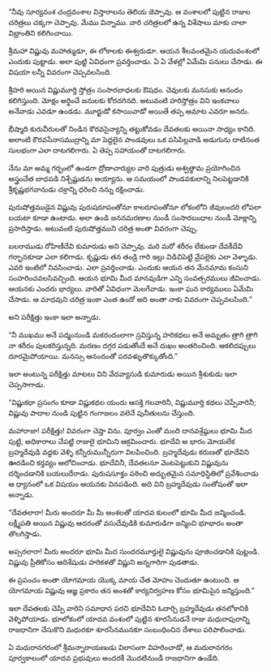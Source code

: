 ﻿“నీవు సూర్యవంశ చంద్రవంశాల విస్తారాలను తెలియ జెప్పావు. ఆ వంశాలలో పుట్టిన రాజుల చరిత్రలు చక్కగా చెప్పావు. మేము విన్నాము. వారి చరిత్రలలో ఉన్న విశేషాలు మాకు చాలా విభ్రాంతిని కలిగించాయి. 

శ్రీమహా విష్ణువు మహాత్ముడూ, ఈ లోకాలకు ఈశ్వరుడూ. ఆయన శీలవంతమైన యదువంశంలో ఎందుకు పుట్టాడు. అలా పుట్టి ఏవిధంగా ప్రవర్తించాడు. ఏ ఏ వేళల్లో ఏమేమి పనులు చేసాడు. ఈ విషయా లన్నీ వివరంగా చెప్పవలసింది. 

శ్రీహరి అయిన విష్ణుమూర్తి స్తోత్రం సంసారబాధలకు ఔషధం. చెవులకు మనసుకు ఆనందం కలిగిస్తుంది. మోక్షం అర్థించే జనులకు కోరదగినది. అటువంటి హరిస్తోత్రం విని ఇంకచాలు అనేవాడు ఎవడూ ఉండడు. మూర్ఖుడో కసాయివాడో అయితే తప్ప ఆమాట ఎవరూ అనరు. 

భీష్మాది కురువీరులతో నిండిన కౌరవసైన్యాన్ని తట్టుకోవడం దేవతలకు అయినా సాధ్యం కానిది. అలాంటి కౌరవసేనాసముద్రాన్ని మా పెద్దలైన పాండవులు ఒక పసిపిల్లవాడి అడుగును దాటినంత సులభంగా ఎలా దాటగలిగారు. ఏ తెప్ప సహాయంతో దాటగలిగారు. 

నేను మా అమ్మ గర్భంలో ఉండగా ద్రోణాచార్యుల వారి పుత్రుడు అశ్వత్థామ ప్రయోగించిన అస్త్రంచేత బాధపడి నిశ్చేష్టుడను అయ్యాను. ఆ సమయంలో పాండవకులాన్ని నిలపెట్టడానికి శ్రీకృష్ణభగవానుడు చక్రాన్ని ధరించి నన్ను రక్షించాడు. 

పురుషోత్తముడైన విష్ణువు పురుషరూపంతోనూ కాలరూపంతోనూ లోకంలోని జీవులందరి లోపలా బయటా కూడా ఉంటాడు. అలా ఉండి జననమరణాల నుండీ సంసారబంధాల నుండీ మోక్షాన్ని ప్రసాదిస్తాడు. అటువంటి పురుషోత్తముని చరిత్ర అంతా వివరంగా చెప్పు. 

బలరాముడు రోహిణీదేవి కుమారుడు అని చెప్పావు. మరి మరో శరీరం లేకుండా దేవకీదేవి గర్భానకూడా ఎలా కలిగాడు. కృష్ణుడు తన తండ్రి గారి ఇల్లు విడిచిపెట్టి వ్రేపల్లెకు ఎలా వెళ్ళాడు. ఎవరి ఇంటిలో నివసించాడు. ఎలా ప్రవర్తించాడు. ఎందుకు ఆయన తన మేనమామ కంసుని సంహరించవలసివచ్చింది. ఆయన భూమి మీద మానవుడిగా ఎన్ని సంవత్సరములు జీవించాడు. ఆయనకు ఎందరు భార్యలు. వారితో ఏవిధంగా మెలగేవాడు. ఇంకా ఘన కార్యములు ఏమేమి చేసాడు. ఆ మాధవుని చరిత్ర ఇంకా ఎంత ఉందో అది అంతా నాకు వివరంగా చెప్పవలసింది.” 

అని పరీక్షిత్తు ఇంకా ఇలా అన్నాడు. 

“నీ ముఖము అనే పద్మంనుండి మకరందంలాగా స్రవిస్తున్న హరికధలు అనే అమృతం త్రాగి త్రాగి నా శరీరం పులకరిస్తున్నది. మరణం దగ్గర పడుతోందే అనే దుఖం అంతరించింది. ఆకలిదప్పులు దూరమైపోయాయి. మనస్సు ఆనందంతో పరవళ్ళుతొక్కుతోంది.” 

ఇలా అంటున్న పరీక్షిత్తు మాటలు విని వేదవ్యాసుడి కుమారుడు అయిన శ్రీశుకుడు ఇలా చెప్పసాగాడు. 

“విష్ణుకధా ప్రసంగం కూడా విష్ణుకథల యందు ఆసక్తి గలవారినీ, విష్ణుమూర్తి కథలు చెప్పేవారినీ; విష్ణువు పాదాల నుండి పుట్టిన గంగాజలం వలెనే పునీతులను చేస్తుంది. 

మహారాజా! పరీక్షిత్తు! వివరంగా చెప్తా విను. పూర్వం ఎంతో మంది దానవశ్రేష్ఠులు భూమి మీద పుట్టి, అధికారాలు చేపట్టి రాజులై భూమిని ఆక్రమించారు. భూదేవి అ భారం మోయలేక బ్రహ్మదేవుడి వద్దకు వెళ్ళి కన్నీరుమున్నీరుగా విలపించింది. బ్రహ్మదేవుడు కరుణతో భూదేవిని ఊరడించి కర్తవ్యం ఆలోచించాడు. భూదేవినీ, దేవతలనూ వెంటపెట్టుకుని విష్ణువును దర్శించడానికి బయలుదేరాడు. పురుషసూక్తం పఠించి అద్భుతమైన సమాధిస్థితిలో ప్రవేశించాడు ఆ ధ్యానంలో ఒక విషయం ఆయనకు వినపడింది. అది విని బ్రహ్మదేవుడు సంతోషంతో ఇలా అన్నాడు. 

“దేవతలారా! మీరు అందరూ మీ మీ అంశలతో యాదవ కులంలో భూమి మీద జన్మించండి. లక్ష్మీపతి అయిన విష్ణువు ఆదరంతో వసుదేవుడికి కుమారుడిగా జన్మించి భూభారం అంతా తొలగిస్తాడు. 

అప్సరలారా! మీరు అందరూ భూమి మీద సుందరమూర్తులై విష్ణువును పూజించడానికి పుట్టండి. విష్ణువు ప్రీతికోసం ఆదిశేషుడు హరికళతో విష్ణుని అన్నగారిగా పుడతాడు. 

ఈ ప్రపంచం అంతా యోగమాయ యొక్క మాయ చేత మోహం చెందుతూ ఉంటుంది. ఆ యోగమాయ విష్ణువు ఆజ్ఞ ప్రకారం తన అంశతో కార్యనిర్వహణ కోసం భూమిపైన జన్మిస్తుంది.” 

ఇలా దేవతలకు చెప్పి వారిని సమాధాన పరచి భూదేవిని ఓదార్చి బ్రహ్మదేవుడు తనలోకానికి వెళ్ళిపోయాడు. భూలోకంలో యాదవ వంశంలో పుట్టిన శూరసేనుడనే రాజు మధురాపురాన్ని రాజధానిగా చేసుకొని మధురకూ శూరసేనమునకూ సంబంధించిన దేశాలు పరిపాలించాడు. 

ఏ మధురానగరంలో శ్రీమన్నారాయణుడు విలాసంగా విహరించాడో, ఆ మదురానగరం పూర్వకాలంలో యాదవ ప్రభువులు అందరకీ మొదటినుండీ రాజధానిగా ఉండేది. 

